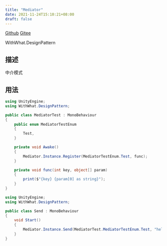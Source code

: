 ```yaml
---
title: "Mediator"
date: 2021-11-24T15:10:21+08:00
draft: false
---
```


[Github](https://github.com/AlanWeekend/WithWhatForUnity/tree/upm/Runtime/DesignPattern/Mediator)
[Gitee](https://gitee.com/week233/with_what_for_unity/tree/upm/Runtime/DesignPattern/Mediator)

WithWhat.DesignPattern
## 描述
中介模式
## 用法
```C#
using UnityEngine;
using WithWhat.DesignPattern;

public class MediatorTest : MonoBehaviour
{
    public enum MediatorTestEnum
    { 
        Test,
    }

    private void Awake()
    {
        Mediator.Instance.Register(MediatorTestEnum.Test, func);       
    }

    private void func(int key, object[] param)
    {
        print($"{key} {param[0] as string}");
    }
}
```
```C#
using UnityEngine;
using WithWhat.DesignPattern;

public class Send : MonoBehaviour
{
    void Start()
    {
        Mediator.Instance.Send(MediatorTest.MediatorTestEnum.Test, "hello");       
    }
}
```